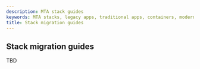 ```yaml
---
description: MTA stack guides
keywords: MTA stacks, legacy apps, traditional apps, containers, modernize, services, microservices
title: Stack migration guides
---
```


## Stack migration guides

TBD

##
